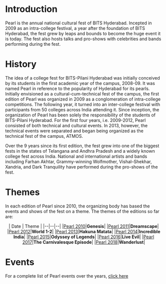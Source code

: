 <!-- TITLE: Pearl -->
<!-- SUBTITLE: The cultural fest of BITS Pilani-Hyderabad Campus. -->

# Introduction
Pearl is the annual national cultural fest of BITS Hyderabad. Incepted in 2009 as an intra-college festival, a year after the foundation of BITS Hyderabad, the fest grew by leaps and bounds to become the huge event it is today. The fest also hosts talks and pro-shows with celebrities and bands performing during the fest. 
# History
The idea of a college fest for BITS-Pilani Hyderabad was initially conceived by its students in the first academic year of the campus, 2008-09. It was named Pearl in reference to the popularity of Hyderabad for its pearls. Initially envisioned as a cultural-cum-technical fest of the campus, the first edition of Pearl was organized in 2009 as a conglomeration of intra-college competitions. The following year, it turned into an inter-college festival with participants from 50 colleges across India attending it. Since inception, the organization of Pearl has been solely the responsibility of the students of BITS-Pilani Hyderabad. For the first four years, i.e. 2009-2012, Pearl consisted of both technical and cultural events. In 2013, however, the technical events were separated and began being organized as the technical fest of the campus, ATMOS.

Over the 9 years since its first edition, the fest grew into one of the biggest fests in the states of Telangana and Andhra Pradesh and a widely known college fest across India. National and international artists and bands including Farhan Akhtar, Grammy-winning Wolfmother, Vishal–Shekhar, Xandria, and Dark Tranquility have performed during the pro-shows of the fest.
# Themes
In each edition of Pearl since 2010, the organizing body has based the events and shows of the fest on a theme. The themes of the editions so far are:
<center>

| Date | Theme |
|--|--|--|
|[Pearl 2010](/fests/pearl/2010)|**Genesis**|
|[Pearl 2011](/fests/pearl/2011)|**Dreamscape**|
|[Pearl 2012](/fests/pearl/2012)|**World 1-2**|
|[Pearl 2013](/fests/pearl/2013)|**Hakuna Matata**|
|[Pearl 2014](/fests/pearl/2014)|**Incredible India**|
|[Pearl 2015](/fests/pearl/2015)|**Odyssey of Legends**|
|[Pearl 2016](/fests/pearl/2016)|**Live Evil**|
|[Pearl 2017](/fests/pearl/2017)|**The Carnivalesque Episode**|
|[Pearl 2018](/fests/pearl/2018)|**Wanderlust**|

</center>

# Events 
For a complete list of Pearl events over the years, [click here](/fests/pearl/events)
